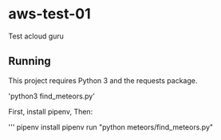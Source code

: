 # aws-test-01
Test acloud guru

## Running

This project requires Python 3 and the requests package.

 'python3 find_meteors.py'

First, install pipenv, Then:

'''
pipenv install
pipenv run "python meteors/find_meteors.py"
